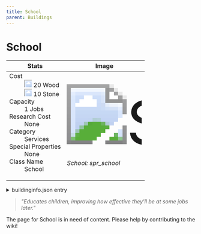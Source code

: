 ```yaml
---
title: School
parent: Buildings
---
```

# School

[//]: # (Pre-generated content)
<table><thead><tr><th>Stats</th><th>Image</th></tr></thead><tbody><tr><td><dl><dt>Cost</dt><dd><div class="resource-icon"><img style="object-position: -637px -751px;" src="https://tfe2-wiki.github.io/assets/sprites.png"></div> 20 Wood<br><div class="resource-icon"><img style="object-position: -637px -737px;" src="https://tfe2-wiki.github.io/assets/sprites.png"></div> 10 Stone</dd><dt>Capacity</dt><dd>1 Jobs</dd><dt>Research Cost</dt><dd>None</dd><dt>Category</dt><dd>Services</dd><dt>Special Properties</dt><dd>None</dd><dt>Class Name</dt><dd>School</dd></dl></td><td><style>.building-image {width: 200px;height: 200px;overflow: hidden;position: relative;}.building-image img {image-rendering: pixelated;object-fit: none;transform: scale(10);transform-origin: left top;position: absolute;left: 0;top: 0;}.resource-image {width: 200px;height: 200px;overflow: hidden;position: relative;}.resource-image img {image-rendering: pixelated;object-fit: none;transform: scale(20);transform-origin: left top;position: absolute;left: 0;top: 0;}.building-icon {width: 20px;height: 20px;overflow: hidden;position: relative;display: inline-block;}.building-icon img {image-rendering: pixelated;object-fit: none;transform: scale(1);transform-origin: left top;position: absolute;left: 0;top: 0;}.resource-icon {width: 20px;height: 20px;overflow: hidden;position: relative;display: inline-block;}.resource-icon img {image-rendering: pixelated;object-fit: none;transform: scale(2);transform-origin: left top;position: absolute;left: 0;top: 0;}</style><div class="building-image"><img style="object-position: -46px -1018px;" src="https://tfe2-wiki.github.io/assets/sprites.png" alt="School Back"><img style="object-position: -24px -1018px;" src="https://tfe2-wiki.github.io/assets/sprites.png" alt="School"></div><i>School: spr_school</i></td></tr></tbody></table><details><summary>buildinginfo.json entry</summary>```json
	{
    "className": "School",
    "food": 0,
    "wood": 20,
    "stone": 10,
    "machineParts": 0,
    "knowledge": 0,
    "category": "Services",
    "unlockedByDefault": true,
    "specialInfo": [],
    "jobs": 1
}
	```</details><blockquote><i>"Educates children, improving how effective they'll be at some jobs later."</i></blockquote>

The page for School is in need of content. Please help by contributing to the wiki!
